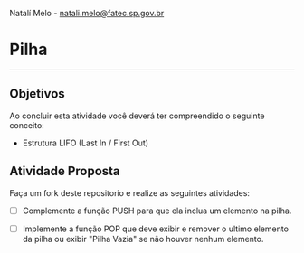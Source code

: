 Natalí Melo - natali.melo@fatec.sp.gov.br

# Pilha
---

## Objetivos

Ao concluir esta atividade você deverá ter compreendido o seguinte conceito:
* Estrutura LIFO (Last In / First Out)


## Atividade Proposta

Faça um fork deste repositorio e realize as seguintes atividades: 

- [ ] Complemente a função PUSH para que ela inclua um elemento na pilha.
- [ ] Implemente a função POP que deve exibir e remover o ultimo elemento da pilha ou exibir "Pilha Vazia" se não houver nenhum elemento.



